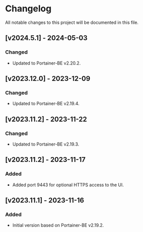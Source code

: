 # Changelog
All notable changes to this project will be documented in this file.

## [v2024.5.1] - 2024-05-03

### Changed
- Updated to Portainer-BE v2.20.2.

## [v2023.12.0] - 2023-12-09

### Changed
- Updated to Portainer-BE v2.19.4.

## [v2023.11.2] - 2023-11-22

### Changed
- Updated to Portainer-BE v2.19.3.

## [v2023.11.2] - 2023-11-17

### Added
- Added port 9443 for optional HTTPS access to the UI.

## [v2023.11.1] - 2023-11-16

### Added
- Initial version based on Portainer-BE v2.19.2.
